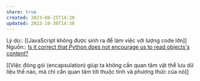 ```yaml
---
share: true
created: 2023-08-25T14:20
updated: 2023-10-30T14:30
---
```

Lý do:: [[JavaScript không được sinh ra để làm việc với lượng code lớn]]
Nguồn:: [Is it correct that Python does not encourage us to read objects's content?](https://langdev.stackexchange.com/q/2966/223)

[[Việc đóng gói (encapsulation) giúp ta không cần quan tâm vật thể lưu dữ liệu thế nào, mà chỉ cần quan tâm tới thuộc tính và phương thức của nó]]

